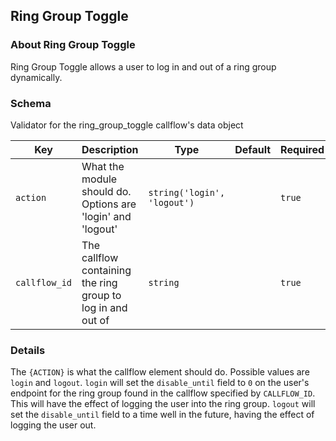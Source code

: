 ## Ring Group Toggle

### About Ring Group Toggle

Ring Group Toggle allows a user to log in and out of a ring group dynamically.

### Schema

Validator for the ring_group_toggle callflow's data object

Key | Description | Type | Default | Required | Support
--- | ----------- | ---- | ------- | -------- | --------
`action` | What the module should do. Options are 'login' and 'logout' | `string('login', 'logout')` |   | `true` | 
`callflow_id` | The callflow containing the ring group to log in and out of | `string` |   | `true` | 


### Details

The `{ACTION}` is what the callflow element should do. Possible values are `login` and `logout`.
`login` will set the `disable_until` field to `0` on the user's endpoint for the ring group
found in the callflow specified by `CALLFLOW_ID`. This will have the effect of logging the user
into the ring group. `logout` will set the `disable_until` field to a time well in the future,
having the effect of logging the user out.
